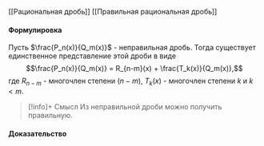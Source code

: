 [[Рациональная дробь]]
[[Правильная рациональная дробь]]
#### Формулировка
Пусть $\frac{P_n(x)}{Q_m(x)}$ - неправильная дробь. Тогда существует единственное представление этой дроби в виде $$\frac{P_n(x)}{Q_m(x)} = R_{n-m}(x) + \frac{T_k(x)}{Q_m(x)},$$
где $R_{n-m}$ - многочлен степени $(n-m)$, $T_k(x)$ - многочлен степени $k$ и $k < m$. 

>[!info]+ Смысл
>Из неправильной дроби можно получить правильную.
#### Доказательство





